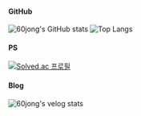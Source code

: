 #### GitHub
![60jong's GitHub stats](https://github-readme-stats.vercel.app/api?username=rudwhd515&show_icon=true&hide_border=true)  ![Top Langs](https://github-readme-stats.vercel.app/api/top-langs/?username=rudwhd515&layout=compact)

#### PS
[![Solved.ac 프로필](http://mazassumnida.wtf/api/generate_badge?boj=rudwhd515)](https://solved.ac/rudwhd515) 

#### Blog
![60jong's velog stats](https://post-stat-view.60jong.site/api/v1/velog-stats?username=rudwhd515&show_visitors=true) 
<!--
**60jong/60jong** is a ✨ _special_ ✨ repository because its `README.md` (this file) appears on your GitHub profile.

Here are some ideas to get you started:

- 🔭 I’m currently working on ...
- 🌱 I’m currently learning ...
- 👯 I’m looking to collaborate on ...
- 🤔 I’m looking for help with ...
- 💬 Ask me about ...
- 📫 How to reach me: ...
- 😄 Pronouns: ...
- ⚡ Fun fact: ...
-->
